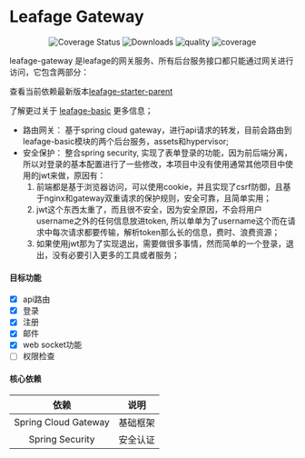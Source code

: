 # Leafage Gateway

<p align="center">
 <img src="https://img.shields.io/badge/Spring%20Cloud-2021.0.1-green.svg" alt="Coverage Status">
 <img src="https://img.shields.io/badge/Spring%20Boot-2.6.6-green.svg" alt="Downloads">
 <img src="https://sonarcloud.io/api/project_badges/measure?project=little3201_leafage-gateway&metric=alert_status" alt="quality"/>
 <img src="https://sonarcloud.io/api/project_badges/measure?project=little3201_leafage-gateway&metric=coverage" alt="coverage" />
</p>

leafage-gateway 是leafage的网关服务、所有后台服务接口都只能通过网关进行访问，它包含两部分：

查看当前依赖最新版本[leafage-starter-parent](https://github.com/little3201/leafage-starter-parent)

了解更过关于 [leafage-basic](https://github.com/little3201/leafage-basic) 更多信息；

- 路由网关： 基于spring cloud gateway，进行api请求的转发，目前会路由到leafage-basic模块的两个后台服务，assets和hypervisor;
- 安全保护： 整合spring security, 实现了表单登录的功能，因为前后端分离，所以对登录的基本配置进行了一些修改，本项目中没有使用通常其他项目中使用的jwt来做，原因有：
    1. 前端都是基于浏览器访问，可以使用cookie，并且实现了csrf防御，且基于nginx和gateway双重请求的保护规则，安全可靠，且简单实用；
    2. jwt这个东西太重了，而且很不安全，因为安全原因，不会将用户username之外的任何信息放进token, 所以单单为了username这个而在请求中每次请求都要传输，解析token那么长的信息，费时、浪费资源；
    3. 如果使用jwt那为了实现退出，需要做很多事情，然而简单的一个登录，退出，没有必要引入更多的工具或者服务；

#### 目标功能

- [x] api路由
- [x] 登录
- [x] 注册
- [x] 邮件
- [x] web socket功能
- [ ] 权限检查

#### 核心依赖

|               依赖               |           说明            |
|:-------------------------------:|:-------------------------:|
|      Spring Cloud Gateway       |          基础框架          |
|         Spring Security         |          安全认证          |
